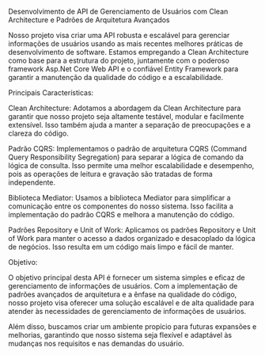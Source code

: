 Desenvolvimento de API de Gerenciamento de Usuários com Clean Architecture e Padrões de Arquitetura Avançados

Nosso projeto visa criar uma API robusta e escalável para gerenciar informações de usuários usando as mais recentes melhores práticas de desenvolvimento de software. Estamos empregando a Clean Architecture como base para a estrutura do projeto, juntamente com o poderoso framework Asp.Net Core Web API e o confiável Entity Framework para garantir a manutenção da qualidade do código e a escalabilidade.

Principais Características:

Clean Architecture: Adotamos a abordagem da Clean Architecture para garantir que nosso projeto seja altamente testável, modular e facilmente extensível. Isso também ajuda a manter a separação de preocupações e a clareza do código.

Padrão CQRS: Implementamos o padrão de arquitetura CQRS (Command Query Responsibility Segregation) para separar a lógica de comando da lógica de consulta. Isso permite uma melhor escalabilidade e desempenho, pois as operações de leitura e gravação são tratadas de forma independente.

Biblioteca Mediator: Usamos a biblioteca Mediator para simplificar a comunicação entre os componentes do nosso sistema. Isso facilita a implementação do padrão CQRS e melhora a manutenção do código.

Padrões Repository e Unit of Work: Aplicamos os padrões Repository e Unit of Work para manter o acesso a dados organizado e desacoplado da lógica de negócios. Isso resulta em um código mais limpo e fácil de manter.

Objetivo:

O objetivo principal desta API é fornecer um sistema simples e eficaz de gerenciamento de informações de usuários. Com a implementação de padrões avançados de arquitetura e a ênfase na qualidade do código, nosso projeto visa oferecer uma solução escalável e de alta qualidade para atender às necessidades de gerenciamento de informações de usuários.

Além disso, buscamos criar um ambiente propício para futuras expansões e melhorias, garantindo que nosso sistema seja flexível e adaptável às mudanças nos requisitos e nas demandas do usuário.